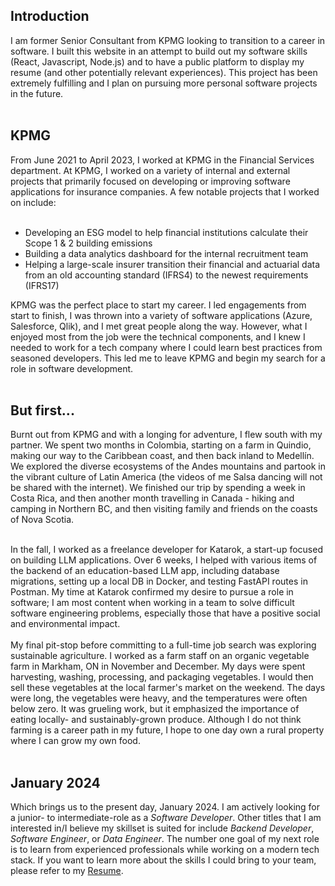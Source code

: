 ## Introduction

I am former Senior Consultant from KPMG looking to transition to a career in software. I built this website in an attempt to build out my software skills (React, Javascript, Node.js) and to have a public platform to display my resume (and other potentially relevant experiences). This project has been extremely fulfilling and I plan on pursuing more personal software projects in the future.
<br><br>

## KPMG
From June 2021 to April 2023, I worked at KPMG in the Financial Services department. At KPMG, I worked on a variety of internal and external projects that primarily focused on developing or improving software applications for insurance companies. A few notable projects that I worked on include:<br><br>

* Developing an ESG model to help financial institutions calculate their Scope 1 & 2 building
emissions
* Building a data analytics dashboard for the internal recruitment team
* Helping a large-scale insurer transition their financial and actuarial data from an old accounting
standard (IFRS4) to the newest requirements (IFRS17)

KPMG was the perfect place to start my career. I led engagements from start to finish, I was thrown into a variety of software applications (Azure, Salesforce, Qlik), and I met great people along the way. However, what I enjoyed most from the job were the technical components, and I knew I needed to work for a tech company where I could learn best practices from seasoned developers. This led me to leave KPMG and begin my search for a role in software development.<br><br>

## But first...

Burnt out from KPMG and with a longing for adventure, I flew south with my partner. We spent two months in Colombia, starting on a farm in Quindio, making our way to the Caribbean coast, and then back inland to Medellín. We explored the diverse ecosystems of the Andes mountains and partook in the vibrant culture of Latin America (the videos of me Salsa dancing will not be shared with the internet). We finished our trip by spending a week in Costa Rica, and then another month travelling in Canada - hiking and camping in Northern BC, and then visiting family and friends on the coasts of Nova Scotia.<br><br>

In the fall, I worked as a freelance developer for Katarok, a start-up focused on building LLM applications. Over 6 weeks, I helped with various items of the backend of an education-based LLM app, including database migrations, setting up a local DB in Docker, and testing FastAPI routes in Postman. My time at Katarok confirmed my desire to pursue a role in software; I am most content when working in a team to solve difficult software engineering problems, especially those that have a positive social and environmental impact. 
<br><br>
My final pit-stop before committing to a full-time job search was exploring sustainable agriculture. I worked as a farm staff on an organic vegetable farm in Markham, ON in November and December. My days were spent harvesting, washing, processing, and packaging vegetables. I would then sell these vegetables at the local farmer's market on the weekend. The days were long, the vegetables were heavy, and the temperatures were often below zero. It was grueling work, but it emphasized the importance of eating locally- and sustainably-grown produce. Although I do not think farming is a career path in my future, I hope to one day own a rural property where I can grow my own food.<br><br>

## January 2024
Which brings us to the present day, January 2024. I am actively looking for a junior- to intermediate-role as a *Software Developer*. Other titles that I am interested in/I believe my skillset is suited for include *Backend Developer*, *Software Engineer*, or *Data Engineer*. The number one goal of my next role is to learn from experienced professionals while working on a modern tech stack. If you want to learn more about the skills I could bring to your team, please refer to my [Resume](https://www.cameronmackinnon.com/resume).

<!-- --- -->

<!-- # Interests and Hobbies
I am going to list my interests and hobbies in an attempt to trigger a recruiter's bias.<br><br>

* Health & Wellness: Rock Climbing, Soccer, Running (just for the Kudos on Strava)
* Outdoors: Hiking, Camping
* Entertainment: Books, Movies, Concerts
* Other: Cooking & Baking 

# Languages
English: Native<br>
French: Intermediate (but don't confirm this with my french-speaking friends)<br>
Spanish: Beginner

# Travel

- I am originally from Halifax, Nova Scotia. I lived in Kingston for five years for university and now I am going on third year in Toronto. 
- In my third year of university, I spent a semester abroad at NTU in Singapore. During my 4 months of "studying", I spent a total of 30 days travelling outside of Singapore. I visited Malaysia twice, Thailand, Vietnam, and Indonesia. 
- Following Singapore, I spent the summer in Jasper, AB, working at a bakery and hiking on the weekends.
- I have travelled to all of the provinces except for Manitoba and Saskatchewan, and 0/3 Territories, although they are high on my bucket list.  
- In the US, I have been to Maine, Boston, NYC, Colorado, San Diego & Joshua Tree, and Florida
- And as mentioned above, I've been to Colombia and Costa Rica -->